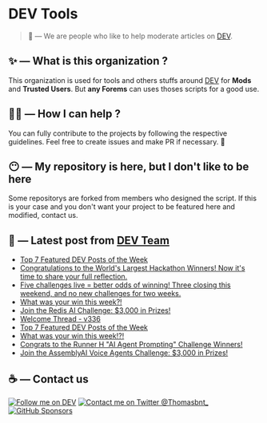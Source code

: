 # DEV Tools

> 🔧 — We are people who like to help moderate articles on [DEV](https://dev.to).

## ✨ — What is this organization ?

This organization is used for tools and others stuffs around [DEV](https://dev.to) for **Mods** and **Trusted Users**. But __any Forems__ can uses thoses scripts for a good use.


## 💪🏼 — How I can help ?

You can fully contribute to the projects by following the respective guidelines. Feel free to create issues and make PR if necessary. 🎉

## 😶 — My repository is here, but I don't like to be here

Some repositorys are forked from members who designed the script. If this is your case and you don't want your project to be featured here and modified, contact us.

## 📝 — Latest post from [DEV Team](https://dev.to/devteam)

<!-- BLOG-POST-LIST:START -->
- [Top 7 Featured DEV Posts of the Week](https://dev.to/devteam/top-7-featured-dev-posts-of-the-week-1490)
- [Congratulations to the World&#39;s Largest Hackathon Winners! Now it&#39;s time to share your full reflection.](https://dev.to/devteam/congratulations-to-the-worlds-largest-hackathon-winners-now-its-time-to-share-your-full-3df8)
- [Five challenges live = better odds of winning! Three closing this weekend, and no new challenges for two weeks.](https://dev.to/devteam/five-challenges-live-better-odds-of-winning-three-closing-this-weekend-and-no-new-challenges-10m7)
- [What was your win this week?!](https://dev.to/devteam/what-was-your-win-this-week-51ja)
- [Join the Redis AI Challenge: $3,000 in Prizes!](https://dev.to/devteam/join-the-redis-ai-challenge-3000-in-prizes-3oj2)
- [Welcome Thread - v336](https://dev.to/devteam/welcome-thread-v336-1jd8)
- [Top 7 Featured DEV Posts of the Week](https://dev.to/devteam/top-7-featured-dev-posts-of-the-week-3ok7)
- [What was your win this week!?!](https://dev.to/devteam/what-was-your-win-this-week-45n0)
- [Congrats to the Runner H &quot;AI Agent Prompting&quot; Challenge Winners!](https://dev.to/devteam/congrats-to-the-runner-h-ai-agent-prompting-challenge-winners-3aap)
- [Join the AssemblyAI Voice Agents Challenge: $3,000 in Prizes!](https://dev.to/devteam/join-the-assemblyai-voice-agents-challenge-3000-in-prizes-109a)
<!-- BLOG-POST-LIST:END -->


## ☕ — Contact us

[![Follow me on DEV](https://img.shields.io/badge/dev.to-%2308090A.svg?&style=for-the-badge&logo=dev.to&logoColor=white&alt=devto)](https://dev.to/thomasbnt)
[![Contact me on Twitter @Thomasbnt_](https://img.shields.io/badge/Contact%20me%20on%20Twitter-%231DA1F2.svg?&style=for-the-badge&logo=twitter&logoColor=white&alt=twitter)](https://twitter.com/messages/1142357270-1142357270?text=Hello,%20I%20contact%20you%20from%20devtotools%20&recipient_id=1142357270) [![GitHub Sponsors](https://img.shields.io/badge/Sponsor%20me-%23EA54AE.svg?&style=for-the-badge&logo=github-sponsors&logoColor=white)](https://github.com/sponsors/thomasbnt)


